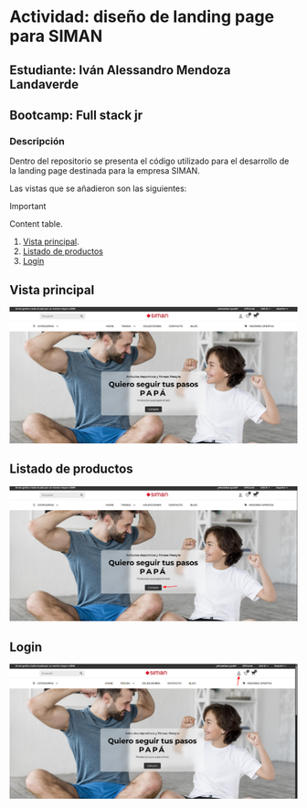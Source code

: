 # Actividad: diseño de landing page para SIMAN

## Estudiante: Iván Alessandro Mendoza Landaverde
## Bootcamp: Full stack jr

### Descripción
Dentro del repositorio se presenta el código utilizado para el desarrollo de la landing page destinada para la empresa SIMAN.

Las vistas que se añadieron son las siguientes:
> [!IMPORTANT]
> Content table.
> 1. [Vista principal](#Vista-principal).
> 2. [Listado de productos](#Listado-de-productos)
> 3. [Login](#Login)


## Vista principal
![Vista principal](./assets/preview/main.png)

## Listado de productos
![Listado de productos](./assets/preview/products.png)

## Login
![Login](./assets/preview/login.png)